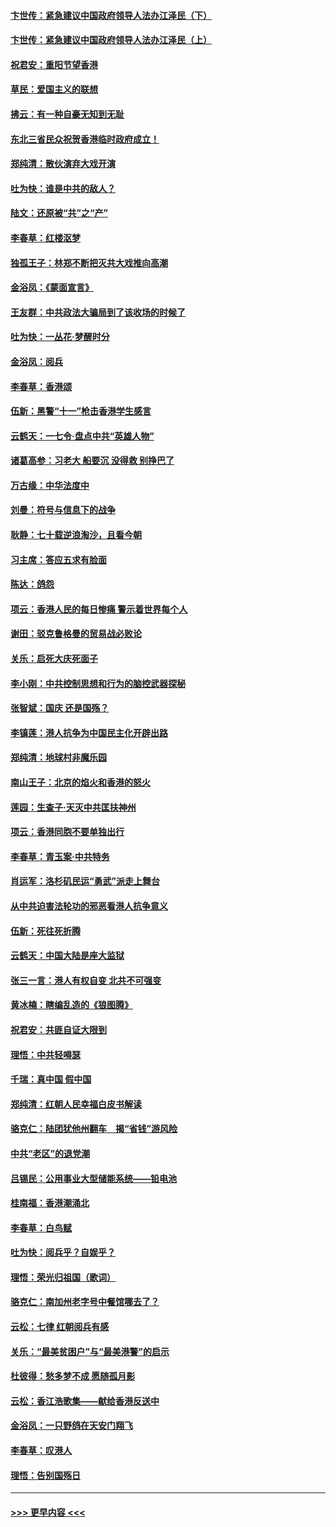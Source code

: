 #### [卞世传：紧急建议中国政府领导人法办江泽民（下）](../pages/nsc993/n11573390.md?t=10071655) 
#### [卞世传：紧急建议中国政府领导人法办江泽民（上）](../pages/nsc993/n11573208.md?t=10071655) 
#### [祝君安：重阳节望香港](../pages/nsc993/n11573190.md?t=10071655) 
#### [草民：爱国主义的联想](../pages/nsc993/n11572333.md?t=10071655) 
#### [拂云：有一种自豪无知到无耻](../pages/nsc993/n11572006.md?t=10071655) 
#### [东北三省民众祝贺香港临时政府成立！](../pages/nsc993/n11571215.md?t=10071655) 
#### [郑纯清：散伙演弃大戏开演](../pages/nsc993/n11570826.md?t=10071655) 
#### [吐为快：谁是中共的敌人？](../pages/nsc993/n11570817.md?t=10071655) 
#### [陆文：还原被“共”之“产”](../pages/nsc993/n11570798.md?t=10071655) 
#### [李春草：红楼沤梦](../pages/nsc993/n11569673.md?t=10071655) 
#### [独孤王子：林郑不断把灭共大戏推向高潮](../pages/nsc993/n11569381.md?t=10071655) 
#### [金浴凤：《蒙面宣言》](../pages/nsc993/n11569368.md?t=10071655) 
#### [王友群：中共政法大骗局到了该收场的时候了](../pages/nsc993/n11568940.md?t=10071655) 
#### [吐为快：一丛花‧梦醒时分](../pages/nsc993/n11567491.md?t=10071655) 
#### [金浴凤：阅兵](../pages/nsc993/n11567454.md?t=10071655) 
#### [李春草：香港颂](../pages/nsc993/n11567444.md?t=10071655) 
#### [伍新：黑警“十一”枪击香港学生感言](../pages/nsc993/n11567426.md?t=10071655) 
#### [云鹤天：一七令‧盘点中共“英雄人物”](../pages/nsc993/n11567091.md?t=10071655) 
#### [诸葛高参：习老大 船要沉 没得救 别挣巴了](../pages/nsc993/n11566976.md?t=10071655) 
#### [万古缘：中华法度中](../pages/nsc993/n11566726.md?t=10071655) 
#### [刘曼：符号与信息下的战争](../pages/nsc993/n11564655.md?t=10071655) 
#### [耿静：七十载逆浪淘沙，且看今朝](../pages/nsc993/n11564520.md?t=10071655) 
#### [习主席：答应五求有脸面](../pages/nsc993/n11563953.md?t=10071655) 
#### [陈达：鸽怨](../pages/nsc993/n11561879.md?t=10071655) 
#### [项云：香港人民的每日惨痛  警示着世界每个人](../pages/nsc993/n11559273.md?t=10071655) 
#### [谢田：驳克鲁格曼的贸易战必败论](../pages/nsc993/n11555840.md?t=10071655) 
#### [关乐：启死大庆死面子](../pages/nsc993/n11556823.md?t=10071655) 
#### [李小刚：中共控制思想和行为的脑控武器探秘](../pages/nsc993/n11556776.md?t=10071655) 
#### [张智斌：国庆  还是国殇？](../pages/nsc993/n11556617.md?t=10071655) 
#### [李镇莲：港人抗争为中国民主化开辟出路](../pages/nsc993/n11556570.md?t=10071655) 
#### [郑纯清：地球村非魔乐园](../pages/nsc993/n11555415.md?t=10071655) 
#### [南山王子：北京的焰火和香港的怒火](../pages/nsc993/n11555318.md?t=10071655) 
#### [莲园：生查子·天灭中共匡扶神州](../pages/nsc993/n11555302.md?t=10071655) 
#### [项云：香港同胞不要单独出行](../pages/nsc993/n11555276.md?t=10071655) 
#### [李春草：青玉案‧中共特务](../pages/nsc993/n11552356.md?t=10071655) 
#### [肖运军：洛杉矶民运“勇武”派走上舞台](../pages/nsc993/n11551595.md?t=10071655) 
#### [从中共迫害法轮功的邪恶看港人抗争意义](../pages/nsc993/n11540858.md?t=10071655) 
#### [伍新：死往死折腾](../pages/nsc993/n11550174.md?t=10071655) 
#### [云鹤天：中国大陆是座大监狱](../pages/nsc993/n11550155.md?t=10071655) 
#### [张三一言：港人有权自变 北共不可强变](../pages/nsc993/n11550132.md?t=10071655) 
#### [黄冰楠：瞎编乱造的《狼图腾》](../pages/nsc993/n11550082.md?t=10071655) 
#### [祝君安：共匪自证大限到](../pages/nsc993/n11550041.md?t=10071655) 
#### [理悟：中共轻嘚瑟](../pages/nsc993/n11547978.md?t=10071655) 
#### [千瑞：真中国 假中国](../pages/nsc993/n11547865.md?t=10071655) 
#### [郑纯清：红朝人民幸福白皮书解读](../pages/nsc993/n11547499.md?t=10071655) 
#### [骆克仁：陆团犹他州翻车　揭“省钱”游风险](../pages/nsc993/n11546977.md?t=10071655) 
#### [中共“老区”的退党潮](../pages/nsc993/n11545995.md?t=10071655) 
#### [吕锡民：公用事业大型储能系统——铅电池](../pages/nsc993/n11545701.md?t=10071655) 
#### [桂南福：香港潮涌北](../pages/nsc993/n11545682.md?t=10071655) 
#### [李春草：白鸟赋](../pages/nsc993/n11545663.md?t=10071655) 
#### [吐为快：阅兵乎？自娱乎？](../pages/nsc993/n11545625.md?t=10071655) 
#### [理悟：荣光归祖国（歌词）](../pages/nsc993/n11545616.md?t=10071655) 
#### [骆克仁：南加州老字号中餐馆哪去了？](../pages/nsc993/n11545120.md?t=10071655) 
#### [云松：七律 红朝阅兵有感](../pages/nsc993/n11542394.md?t=10071655) 
#### [关乐：“最美贫困户”与“最美港警”的启示](../pages/nsc993/n11542252.md?t=10071655) 
#### [杜彼得：愁多梦不成 愿随孤月影](../pages/nsc993/n11540296.md?t=10071655) 
#### [云松：香江浩歌集——献给香港反送中](../pages/nsc993/n11540149.md?t=10071655) 
#### [金浴凤：一只野鸽在天安门翔飞](../pages/nsc993/n11540280.md?t=10071655) 
#### [李春草：叹港人](../pages/nsc993/n11540119.md?t=10071655) 
#### [理悟：告别国殇日](../pages/nsc993/n11539610.md?t=10071655) 

----
#### [ >>> 更早内容 <<< ](../indexes/nsc993-earlier.md)
